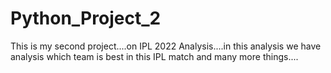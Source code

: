 # Python_Project_2
This is my second project....on IPL 2022 Analysis....in this analysis we have analysis which team is best in this IPL match and many more things....
